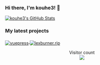 ### Hi there, I'm kouhe3! 👋

<a href="https://github.com/kouhe3">
  <img src="https://github-readme-stats.wegfan.vercel.app/api?username=kouhe3&show_icons=true&count_private=true&include_all_commits=true" alt="kouhe3's GitHub Stats" />
</a>

### My latest projects

<a href="https://github.com/kouhe3/vuepress">
  <img align="middle" src="https://github-readme-stats.wegfan.vercel.app/api/pin/?username=kouhe3&repo=vuepress" alt="vuepress" />
</a>
<a href="https://github.com/kouhe3/lexburner.rip">
  <img align="middle" src="https://github-readme-stats.wegfan.vercel.app/api/pin/?username=kouhe3&repo=lexburner.rip" alt="lexburner.rip" />
</a>
<p align="center"> 
  Visitor count<br>
  <img src="https://profile-counter.glitch.me/kouhe3/count.svg" />
</p>

